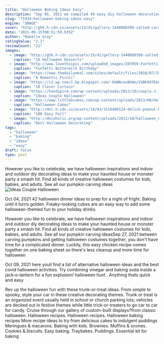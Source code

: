 ```yaml
---
title: "Halloween Baking Ideas Easy"
description: "Sep 05, 2021 we compiled 49 easy diy halloween decorations to make your living space spook-tacular! you'll love these cute ideas for cheap homemade halloween decor."
slug: "71934-halloween-baking-ideas-easy"
engine: "IMAGE"
cover: "http://ghk.h-cdn.co/assets/15/41/gallery-1440080390-salted-caramel-apple-snickers-cake-1.jpg"
date: "2021-09-15T08:51:59.935Z"
author: "Mabelle Gray"
ratingValue: "2.1"
reviewCount: "22"
images:
  - image: "http://ghk.h-cdn.co/assets/15/41/gallery-1440080390-salted-caramel-apple-snickers-cake-1.jpg"
    caption: "16 Halloween Desserts"
  - image: "http://www.lovethispic.com/uploaded_images/207059-Funfetti-Buttermilk-Birthday-Cake.jpg"
    caption: "Funfetti Buttermilk Birthday"
  - image: "https://www.thedailymeal.com/sites/default/files/2016/07/29/INTRO.jpg"
    caption: "A Romantic Picnic"
  - image: "https://i2.wp.com/1.bp.blogspot.com/-kUWNceuBhWo/VSBK997EAuI/AAAAAAAAKUk/PWc5TOGrVaw/s1600/curtain_tie_back_mens_tie.jpeg"
    caption: "10 Clever Curtain"
  - image: "https://handspire.com/wp-content/uploads/2013/10/couple-3.jpg"
    caption: "Ideas Couple Halloween"
  - image: "https://www.littlebcakes.com/wp-content/uploads/2013/08/Halloween-Cake-Pans.jpg"
    caption: "Halloween Cakes"
  - image: "http://del.h-cdn.co/assets/18/03/1516400124-delish-peanut-butter-stuffed-apples-pinterest-still003.jpg"
    caption: "100 Easy Fall"
  - image: "http://decoholic.org/wp-content/uploads/2012/10/halloween_6_decorating_ideas.jpg"
    caption: "Best Halloween Decorating"
tags:
  - "halloween"
  - "baking"
  - "ideas"
  - "easy"
draft: false
type: post
---
```


However you like to celebrate, we have halloween inspirations and indoor and outdoor diy decorating ideas to make your haunted house or monster party a smash hit. Find all kinds of creative halloween costumes for kids, babies, and adults. See all our pumpkin carving ideas
![Ideas Couple Halloween](https://handspire.com/wp-content/uploads/2013/10/couple-3.jpg "Ideas Couple Halloween")

Oct 04, 2021 42 halloween dinner ideas to prep for a night of fright.  Baking until it turns golden. Freaky-looking cubes are an easy way to add some halloween-themed fun to your holiday drinks.
<!--inArticleAds-->

<!--galleryOne-->

However you like to celebrate, we have halloween inspirations and indoor and outdoor diy decorating ideas to make your haunted house or monster party a smash hit. Find all kinds of creative halloween costumes for kids, babies, and adults. See all our pumpkin carving ideasSep 27, 2021 between carving pumpkins and getting halloween costumes together, you don't have time for a complicated dinner. Luckily, this easy chicken recipe comes together on one baking sheet so there's less cleanup and more time for halloween
<!--inArticleAds-->

<!--galleryTwo-->

Oct 09, 2021 here youll find a list of alternative halloween ideas and the best covid halloween activities.  Try combining vinegar and baking soda inside a jack-o-lantern for a fun explosion! halloween hunt . Anything thats quick and easy
<!--galleryThree-->

Rev up the halloween fun with these trunk-or-treat ideas. From simple to spooky, style your car in these creative decorating themes. Trunk or treat is an organized event usually held in school or church parking lots; vehicles are decked out in festive themes while little trick-or-treaters to go car to car for candy. Cruise through our gallery of custom-built displays?from classic halloween. Halloween recipes. Halloween recipes. Halloween baking recipes  More recipe ideas to try  from delicious cakes to indulgent puddings Meringues & macarons. Baking with kids. Brownies. Muffins & scones. Cookies & biscuits. Easy baking. Traybakes. Puddings. Essential kit for baking